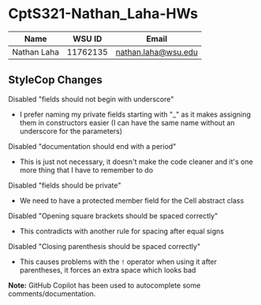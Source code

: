 # CptS321-Nathan_Laha-HWs

| Name     | WSU ID              | Email |
| ----------- | -------- | ------------------- |
| Nathan Laha            | 11762135         | nathan.laha@wsu.edu                    |

## StyleCop Changes

Disabled "fields should not begin with underscore"
- I prefer naming my private fields starting with "_" as it makes assigning them in constructors easier (I can have the same name without an underscore for the parameters)

Disabled "documentation should end with a period"
- This is just not necessary, it doesn't make the code cleaner and it's one more thing that I have to remember to do

Disabled "fields should be private"
- We need to have a protected member field for the Cell abstract class

Disabled "Opening square brackets should be spaced correctly"
- This contradicts with another rule for spacing after equal signs

Disabled "Closing parenthesis should be spaced correctly"
- This causes problems with the `!` operator when using it after parentheses, it forces an extra space which looks bad

**Note:**
GitHub Copilot has been used to autocomplete some comments/documentation.